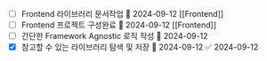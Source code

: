 - [ ] Frontend 라이브러리 문서작업 📅 2024-09-12 [[Frontend]]
- [ ] Frontend 프로젝트 구성완료 🛫 2024-09-12 [[Frontend]]
- [ ] 간단한 Framework Agnostic 로직 작성 🛫 2024-09-12 
- [x] 참고할 수 있는 라이브러리 탐색 및 저장 🛫 2024-09-12 ✅ 2024-09-12